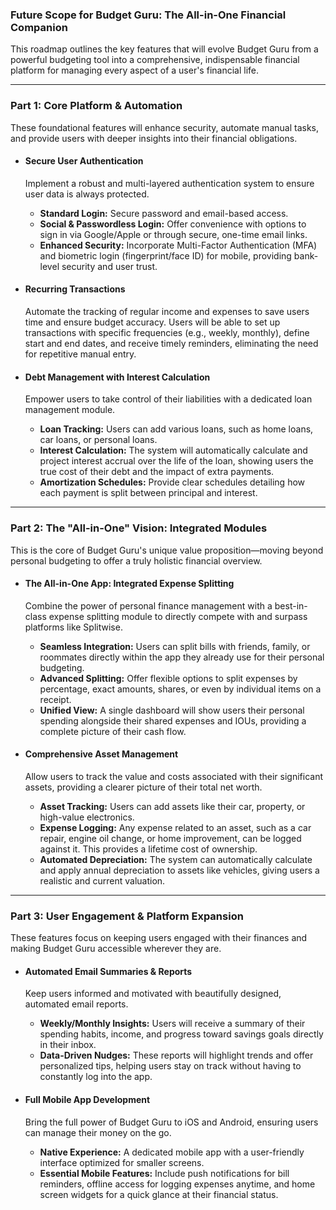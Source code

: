 ### **Future Scope for Budget Guru: The All-in-One Financial Companion**

This roadmap outlines the key features that will evolve Budget Guru from a powerful budgeting tool into a comprehensive, indispensable financial platform for managing every aspect of a user's financial life.

---

### **Part 1: Core Platform & Automation**

These foundational features will enhance security, automate manual tasks, and provide users with deeper insights into their financial obligations.

* #### **Secure User Authentication**
    Implement a robust and multi-layered authentication system to ensure user data is always protected.
    * **Standard Login:** Secure password and email-based access.
    * **Social & Passwordless Login:** Offer convenience with options to sign in via Google/Apple or through secure, one-time email links.
    * **Enhanced Security:** Incorporate Multi-Factor Authentication (MFA) and biometric login (fingerprint/face ID) for mobile, providing bank-level security and user trust.

* #### **Recurring Transactions**
    Automate the tracking of regular income and expenses to save users time and ensure budget accuracy. Users will be able to set up transactions with specific frequencies (e.g., weekly, monthly), define start and end dates, and receive timely reminders, eliminating the need for repetitive manual entry.

* #### **Debt Management with Interest Calculation**
    Empower users to take control of their liabilities with a dedicated loan management module.
    * **Loan Tracking:** Users can add various loans, such as home loans, car loans, or personal loans.
    * **Interest Calculation:** The system will automatically calculate and project interest accrual over the life of the loan, showing users the true cost of their debt and the impact of extra payments.
    * **Amortization Schedules:** Provide clear schedules detailing how each payment is split between principal and interest.

---

### **Part 2: The "All-in-One" Vision: Integrated Modules**

This is the core of Budget Guru's unique value proposition—moving beyond personal budgeting to offer a truly holistic financial overview.

* #### **The All-in-One App: Integrated Expense Splitting**
    Combine the power of personal finance management with a best-in-class expense splitting module to directly compete with and surpass platforms like Splitwise.
    * **Seamless Integration:** Users can split bills with friends, family, or roommates directly within the app they already use for their personal budgeting.
    * **Advanced Splitting:** Offer flexible options to split expenses by percentage, exact amounts, shares, or even by individual items on a receipt.
    * **Unified View:** A single dashboard will show users their personal spending alongside their shared expenses and IOUs, providing a complete picture of their cash flow.

* #### **Comprehensive Asset Management**
    Allow users to track the value and costs associated with their significant assets, providing a clearer picture of their total net worth.
    * **Asset Tracking:** Users can add assets like their car, property, or high-value electronics.
    * **Expense Logging:** Any expense related to an asset, such as a car repair, engine oil change, or home improvement, can be logged against it. This provides a lifetime cost of ownership.
    * **Automated Depreciation:** The system can automatically calculate and apply annual depreciation to assets like vehicles, giving users a realistic and current valuation.

---

### **Part 3: User Engagement & Platform Expansion**

These features focus on keeping users engaged with their finances and making Budget Guru accessible wherever they are.

* #### **Automated Email Summaries & Reports**
    Keep users informed and motivated with beautifully designed, automated email reports.
    * **Weekly/Monthly Insights:** Users will receive a summary of their spending habits, income, and progress toward savings goals directly in their inbox.
    * **Data-Driven Nudges:** These reports will highlight trends and offer personalized tips, helping users stay on track without having to constantly log into the app.

* #### **Full Mobile App Development**
    Bring the full power of Budget Guru to iOS and Android, ensuring users can manage their money on the go.
    * **Native Experience:** A dedicated mobile app with a user-friendly interface optimized for smaller screens.
    * **Essential Mobile Features:** Include push notifications for bill reminders, offline access for logging expenses anytime, and home screen widgets for a quick glance at their financial status.